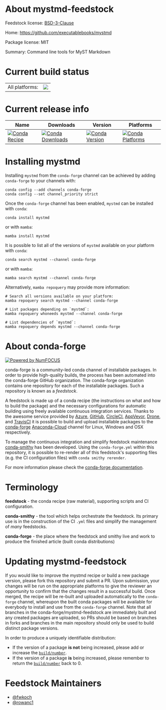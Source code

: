 About mystmd-feedstock
======================

Feedstock license: [BSD-3-Clause](https://github.com/conda-forge/mystmd-feedstock/blob/main/LICENSE.txt)

Home: https://github.com/executablebooks/mystmd

Package license: MIT

Summary: Command line tools for MyST Markdown

Current build status
====================


<table><tr><td>All platforms:</td>
    <td>
      <a href="https://dev.azure.com/conda-forge/feedstock-builds/_build/latest?definitionId=19952&branchName=main">
        <img src="https://dev.azure.com/conda-forge/feedstock-builds/_apis/build/status/mystmd-feedstock?branchName=main">
      </a>
    </td>
  </tr>
</table>

Current release info
====================

| Name | Downloads | Version | Platforms |
| --- | --- | --- | --- |
| [![Conda Recipe](https://img.shields.io/badge/recipe-mystmd-green.svg)](https://anaconda.org/conda-forge/mystmd) | [![Conda Downloads](https://img.shields.io/conda/dn/conda-forge/mystmd.svg)](https://anaconda.org/conda-forge/mystmd) | [![Conda Version](https://img.shields.io/conda/vn/conda-forge/mystmd.svg)](https://anaconda.org/conda-forge/mystmd) | [![Conda Platforms](https://img.shields.io/conda/pn/conda-forge/mystmd.svg)](https://anaconda.org/conda-forge/mystmd) |

Installing mystmd
=================

Installing `mystmd` from the `conda-forge` channel can be achieved by adding `conda-forge` to your channels with:

```
conda config --add channels conda-forge
conda config --set channel_priority strict
```

Once the `conda-forge` channel has been enabled, `mystmd` can be installed with `conda`:

```
conda install mystmd
```

or with `mamba`:

```
mamba install mystmd
```

It is possible to list all of the versions of `mystmd` available on your platform with `conda`:

```
conda search mystmd --channel conda-forge
```

or with `mamba`:

```
mamba search mystmd --channel conda-forge
```

Alternatively, `mamba repoquery` may provide more information:

```
# Search all versions available on your platform:
mamba repoquery search mystmd --channel conda-forge

# List packages depending on `mystmd`:
mamba repoquery whoneeds mystmd --channel conda-forge

# List dependencies of `mystmd`:
mamba repoquery depends mystmd --channel conda-forge
```


About conda-forge
=================

[![Powered by
NumFOCUS](https://img.shields.io/badge/powered%20by-NumFOCUS-orange.svg?style=flat&colorA=E1523D&colorB=007D8A)](https://numfocus.org)

conda-forge is a community-led conda channel of installable packages.
In order to provide high-quality builds, the process has been automated into the
conda-forge GitHub organization. The conda-forge organization contains one repository
for each of the installable packages. Such a repository is known as a *feedstock*.

A feedstock is made up of a conda recipe (the instructions on what and how to build
the package) and the necessary configurations for automatic building using freely
available continuous integration services. Thanks to the awesome service provided by
[Azure](https://azure.microsoft.com/en-us/services/devops/), [GitHub](https://github.com/),
[CircleCI](https://circleci.com/), [AppVeyor](https://www.appveyor.com/),
[Drone](https://cloud.drone.io/welcome), and [TravisCI](https://travis-ci.com/)
it is possible to build and upload installable packages to the
[conda-forge](https://anaconda.org/conda-forge) [Anaconda-Cloud](https://anaconda.org/)
channel for Linux, Windows and OSX respectively.

To manage the continuous integration and simplify feedstock maintenance
[conda-smithy](https://github.com/conda-forge/conda-smithy) has been developed.
Using the ``conda-forge.yml`` within this repository, it is possible to re-render all of
this feedstock's supporting files (e.g. the CI configuration files) with ``conda smithy rerender``.

For more information please check the [conda-forge documentation](https://conda-forge.org/docs/).

Terminology
===========

**feedstock** - the conda recipe (raw material), supporting scripts and CI configuration.

**conda-smithy** - the tool which helps orchestrate the feedstock.
                   Its primary use is in the construction of the CI ``.yml`` files
                   and simplify the management of *many* feedstocks.

**conda-forge** - the place where the feedstock and smithy live and work to
                  produce the finished article (built conda distributions)


Updating mystmd-feedstock
=========================

If you would like to improve the mystmd recipe or build a new
package version, please fork this repository and submit a PR. Upon submission,
your changes will be run on the appropriate platforms to give the reviewer an
opportunity to confirm that the changes result in a successful build. Once
merged, the recipe will be re-built and uploaded automatically to the
`conda-forge` channel, whereupon the built conda packages will be available for
everybody to install and use from the `conda-forge` channel.
Note that all branches in the conda-forge/mystmd-feedstock are
immediately built and any created packages are uploaded, so PRs should be based
on branches in forks and branches in the main repository should only be used to
build distinct package versions.

In order to produce a uniquely identifiable distribution:
 * If the version of a package **is not** being increased, please add or increase
   the [``build/number``](https://docs.conda.io/projects/conda-build/en/latest/resources/define-metadata.html#build-number-and-string).
 * If the version of a package **is** being increased, please remember to return
   the [``build/number``](https://docs.conda.io/projects/conda-build/en/latest/resources/define-metadata.html#build-number-and-string)
   back to 0.

Feedstock Maintainers
=====================

* [@fwkoch](https://github.com/fwkoch/)
* [@rowanc1](https://github.com/rowanc1/)


